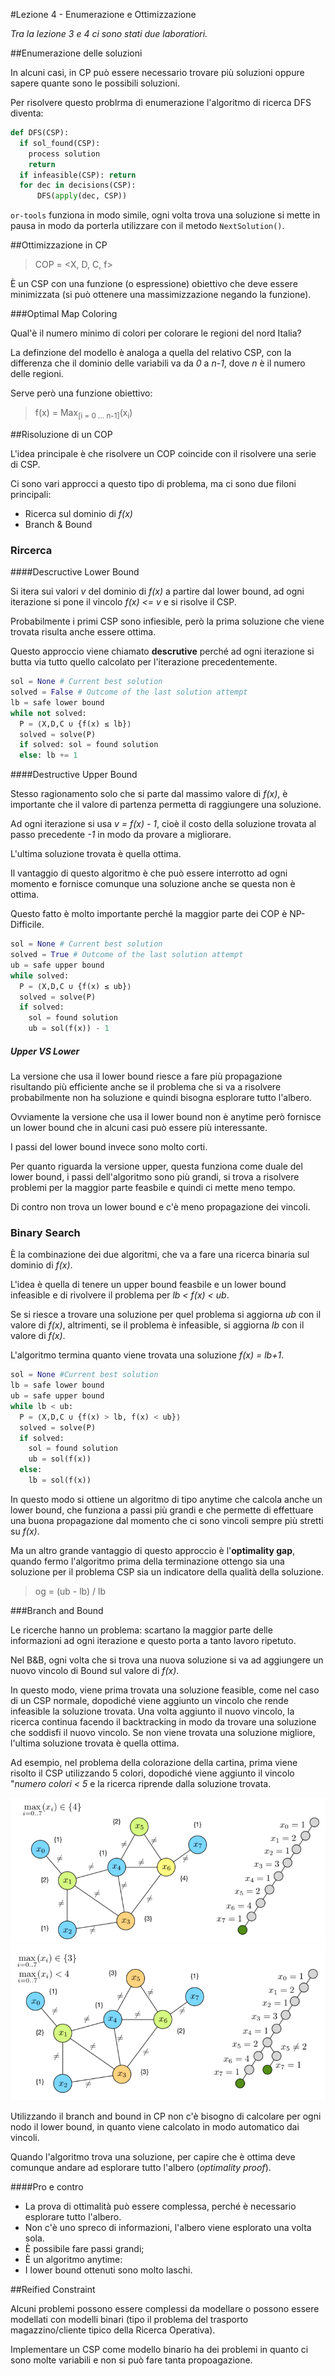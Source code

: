 #Lezione 4 - Enumerazione e Ottimizzazione

*Tra la lezione 3 e 4 ci sono stati due laboratiori.*

##Enumerazione delle soluzioni

In alcuni casi, in CP può essere necessario trovare più soluzioni oppure sapere quante sono le possibili soluzioni.

Per risolvere questo problrma di enumerazione l'algoritmo di ricerca DFS diventa:

```python
def DFS(CSP):
  if sol_found(CSP):
    process solution
    return
  if infeasible(CSP): return
  for dec in decisions(CSP):
      DFS(apply(dec, CSP))
```

`or-tools` funziona in modo simile, ogni volta trova una soluzione si mette in pausa in modo da porterla utilizzare con il metodo `NextSolution()`.

##Ottimizzazione in CP

> COP = \<X, D, C, f\>

È un CSP con una funzione (o espressione) obiettivo che deve essere minimizzata (si può ottenere una massimizzazione negando la funzione).

###Optimal Map Coloring

Qual'è il numero minimo di colori per colorare le regioni del nord Italia?

La definzione del modello è analoga a quella del relativo CSP, con la differenza che il dominio delle variabili va da *0* a *n-1*, dove *n* è il numero delle regioni.

Serve però una funzione obiettivo:

> f(x) = Max<sub>[i = 0 ... n-1]</sub>(x<sub>i</sub>)

##Risoluzione di un COP

L'idea principale è che risolvere un COP coincide con il risolvere una serie di CSP.

Ci sono vari approcci a questo tipo di problema, ma ci sono due filoni principali:

- Ricerca sul dominio di *f(x)*
- Branch & Bound

### Rircerca

####Descructive Lower Bound

Si itera sui valori *v* del dominio di *f(x)* a partire dal lower bound, ad ogni iterazione si pone il vincolo *f(x) <= v* e si risolve il CSP.

Probabilmente i primi CSP sono infiesible, però la prima soluzione che viene trovata risulta anche essere ottima.

Questo approccio viene chiamato **descrutive** perché ad ogni iterazione si butta via tutto quello calcolato per l'iterazione precedentemente.

```python
sol = None # Current best solution
solved = False # Outcome of the last solution attempt
lb = safe lower bound
while not solved:
  P = ⟨X,D,C ∪ {f(x) ≤ lb}⟩
  solved = solve(P)
  if solved: sol = found solution
  else: lb += 1
```

####Destructive Upper Bound

Stesso ragionamento solo che si parte dal massimo valore di *f(x)*, è importante che il valore di partenza permetta di raggiungere una soluzione.

Ad ogni iterazione si usa *v = f(x) - 1*, cioè il costo della soluzione trovata al passo precedente *-1* in modo da provare a migliorare.

L'ultima soluzione trovata è quella ottima.

Il vantaggio di questo algoritmo è che può essere interrotto ad ogni momento e fornisce comunque una soluzione anche se questa non è ottima.

Questo fatto è molto importante perché la maggior parte dei COP è NP-Difficile.

```python
sol = None # Current best solution
solved = True # Outcome of the last solution attempt
ub = safe upper bound
while solved:
  P = ⟨X,D,C ∪ {f(x) ≤ ub}⟩
  solved = solve(P)
  if solved:
    sol = found solution
    ub = sol(f(x)) - 1
```

##### Upper VS Lower

La versione che usa il lower bound riesce a fare più propagazione risultando più efficiente anche se il problema che si va a risolvere probabilmente non ha soluzione e quindi bisogna esplorare tutto l'albero.

Ovviamente la versione che usa il lower bound non è anytime però fornisce un lower bound che in alcuni casi può essere più interessante.

I passi del lower bound invece sono molto corti.

Per quanto riguarda la versione upper, questa funziona come duale del lower bound, i passi dell'algoritmo sono più grandi, si trova a risolvere problemi per la maggior parte feasbile e quindi ci mette meno tempo.

Di contro non trova un lower bound e c'è meno propagazione dei vincoli.

### Binary Search

È la combinazione dei due algoritmi, che va a fare una ricerca binaria sul dominio di *f(x)*.

L'idea è quella di tenere un upper bound feasbile e un lower bound infeasible e di rivolvere il problema per *lb < f(x) < ub*.

Se si riesce a trovare una soluzione per quel problema si aggiorna *ub* con il valore di *f(x)*, altrimenti, se il problema è infeasible, si aggiorna *lb* con il valore di *f(x)*.

L'algoritmo termina quanto viene trovata una soluzione *f(x) = lb+1*.

```python
sol = None #Current best solution
lb = safe lower bound
ub = safe upper bound
while lb < ub:
  P = ⟨X,D,C ∪ {f(x) > lb, f(x) < ub}⟩
  solved = solve(P)
  if solved:
    sol = found solution
    ub = sol(f(x))
  else:
    lb = sol(f(x))
```

In questo modo si ottiene un algoritmo di tipo anytime che calcola anche un lower bound, che funziona a passi più grandi e che permette di effettuare una buona propagazione dal momento che ci sono vincoli sempre più stretti su *f(x)*.

Ma un altro grande vantaggio di questo approccio è l'**optimality gap**, quando fermo l'algoritmo prima della terminazione ottengo sia una soluzione per il problema CSP sia un indicatore della qualità della soluzione.

> og = (ub - lb) / lb

###Branch and Bound

Le ricerche hanno un problema: scartano la maggior parte delle informazioni ad ogni iterazione e questo porta a tanto lavoro ripetuto.

Nel B&B, ogni volta che si trova una nuova soluzione si va ad aggiungere un nuovo vincolo di Bound sul valore di *f(x)*.

In questo modo, viene prima trovata una soluzione feasible, come nel caso di un CSP normale, dopodiché viene aggiunto un vincolo che rende infeasible la soluzione trovata.
Una volta aggiunto il nuovo vincolo, la ricerca continua facendo il backtracking in modo da trovare una soluzione che soddisfi il nuovo vincolo. Se non viene trovata una soluzione migliore, l'ultima soluzione trovata è quella ottima.

Ad esempio, nel problema della colorazione della cartina, prima viene risolto il CSP utilizzando 5 colori, dopodiché viene aggiunto il vincolo "*numero colori < 5* e la ricerca riprende dalla soluzione trovata.

![](./immagini/l4-bb1.png)
![](./immagini/l4-bb2.png)

Utilizzando il branch and bound in CP non c'è bisogno di calcolare per ogni nodo il lower bound, in quanto viene calcolato in modo automatico dai vincoli.

Quando l'algoritmo trova una soluzione, per capire che è ottima deve comunque andare ad esplorare tutto l'albero (*optimality proof*).

####Pro e contro

- La prova di ottimalità può essere complessa, perché è necessario esplorare tutto l'albero.
- Non c'è uno spreco di informazioni, l'albero viene esplorato una volta sola.
- È possibile fare passi grandi;
- È un algoritmo anytime:
- I lower bound ottenuti sono molto laschi.


##Reified Constraint

Alcuni problemi possono essere complessi da modellare o possono essere modellati con modelli binari (tipo il problema del trasporto magazzino/cliente tipico della Ricerca Operativa).

Implementare un CSP come modello binario ha dei problemi in quanto ci sono molte variabili e non si può fare tanta propoagazione.


